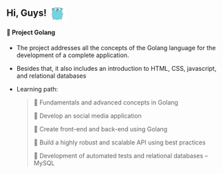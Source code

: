 ## Hi, Guys! <img align="center" alt="Aline-Go" height="30" width="40" src="https://raw.githubusercontent.com/devicons/devicon/master/icons/go/go-original.svg">

#### 🔷 Project Golang

* The project addresses all the concepts of the Golang language for the development of a complete application.

* Besides that, it also includes an introduction to HTML, CSS, javascript, and relational databases

* Learning path:

    >  🔹  Fundamentals and advanced concepts in Golang
    >
    >  🔹 Develop an social media application 
    >
    >  🔹  Create front-end and back-end using Golang 
    >
    >  🔹  Build a highly robust and scalable API using best practices 
    >
    >  🔹  Development of automated tests and relational databases – MySQL
